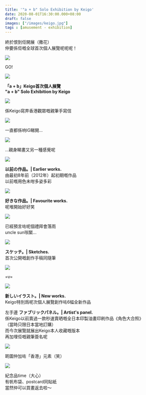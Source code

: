```yaml
---
title: '"a + b" Solo Exhibition by Keigo'
date: 2020-08-01T16:30:00.000+08:00
draft: false
images: ["/images/keigo.jpg"]
tags : [amusement - exhibition]
---
```

 
終於恨到佢開展（撒花）  
仲要係佢嘅全球首次個人展覽呢呢呢！  

![](/images/keigo1.jpg)

GO!

![](/images/keigo.jpg)

**「a + b」Keigo首次個人展覽**  
**"a + b" Solo Exhibition by Keigo**

![](/images/keigo2.jpg)

係Keigo寫畀香港觀眾嘅親筆手寫信  

![](/images/keigo3.jpg)

一直都係响IG睇開...  

![](/images/keigo4.jpg)

...親身睇畫又另一種感覺呢  

![](/images/keigo5.jpg)

**以前の作品。| Earlier works.**  
由最初8年前（2012年）起初期嘅作品  
以前嘅用色未咁多姿多彩

![](/images/keigo6.jpg)

**好きな作品。| Favourite works.**  
呢堆開始好好笑  

![](/images/keigo7.jpg)

已經預言咗呢個禮拜會落雨  
uncle sun唞緊...

![](/images/keigo8.jpg)

**スケッチ。| Sketches.**  
首次公開嘅創作手稿同隨筆

![](/images/keigo9.jpg)

=v=

![](/images/keigo10.jpg)

**新しいイラスト。| New works.**  
Keigo特別爲呢次個人展覽創作咗6幅全新作品  
  
左手邊 **ファブリックパネル。| Artist's panel.**  
係Keigo以前賣過一款秒速賣晒嘅全日本印製油畫印刷作品《角色大合照》  
（當時只限日本當地訂購）  
而今次展覽就展出Keigo本人收藏嘅版本  
再加埋佢嘅親筆簽名呢

![](/images/keigo11.jpg)

啲圖仲加咗「香港」元素（笑）

![](/images/keigo12.jpg)

紀念品time（大心）  
有帆布袋、postcard同貼紙  
當然仲可以買畫返去啦～

